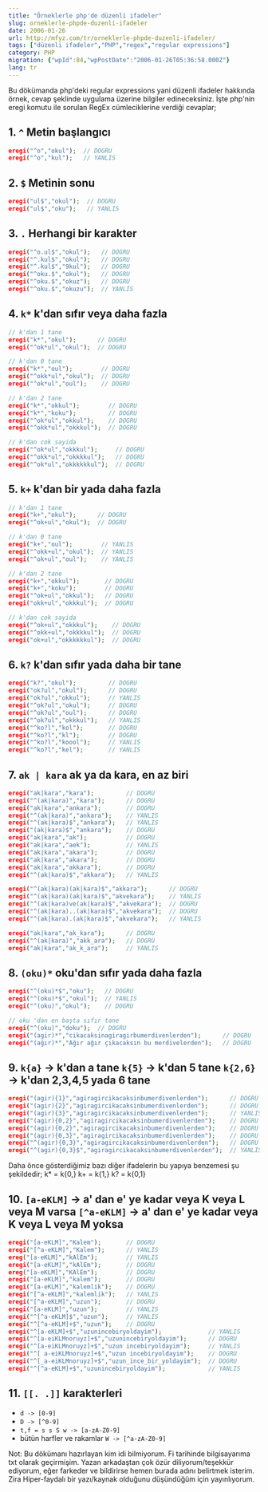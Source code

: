 ```yaml
---
title: "Örneklerle php'de düzenli ifadeler"
slug: orneklerle-phpde-duzenli-ifadeler
date: 2006-01-26
url: http://mfyz.com/tr/orneklerle-phpde-duzenli-ifadeler/
tags: ["düzenli ifadeler","PHP","regex","regular expressions"]
category: PHP
migration: {"wpId":84,"wpPostDate":"2006-01-26T05:36:58.000Z"}
lang: tr
---
```


Bu dökümanda php'deki regular expressions yani düzenli ifadeler hakkında örnek, cevap şeklinde uygulama üzerine bilgiler edineceksiniz. İşte php'nin eregi komutu ile sorulan RegEx cümleciklerine verdiği cevaplar;

## 1\. `^` Metin başlangıcı

```php
eregi("^o","okul");  // DOGRU 
eregi("^o","kul");   // YANLIS

```

## 2\. `$` Metinin sonu

```php
eregi("ul$","okul");  // DOGRU 
eregi("ul$","oku");   // YANLIS

```

## 3\. `.` Herhangi bir karakter

```php
eregi("^o.ul$","okul");   // DOGRU 
eregi("^.kul$","okul");   // DOGRU 
eregi("^.kul$","9kul");   // DOGRU 
eregi("^oku.$","okul");   // DOGRU 
eregi("^oku.$","okuz");   // DOGRU 
eregi("^oku.$","okuzu");  // YANLIS

```

## 4\. `k*` k'dan sıfır veya daha fazla

```php
// k'dan 1 tane 
eregi("k*","okul");      // DOGRU 
eregi("^ok*ul","okul");  // DOGRU 

// k'dan 0 tane 
eregi("k*","oul");        // DOGRU 
eregi("^okk*ul","okul");  // DOGRU 
eregi("^ok*ul","oul");    // DOGRU 

// k'dan 2 tane 
eregi("k*","okkul");        // DOGRU 
eregi("k*","koku");         // DOGRU 
eregi("^ok*ul","okkul");    // DOGRU 
eregi("^okk*ul","okkkul");  // DOGRU 

// k'dan cok sayida 
eregi("^ok*ul","okkkul");     // DOGRU 
eregi("^okk*ul","okkkkul");   // DOGRU 
eregi("^ok*ul","okkkkkkul");  // DOGRU

```

## 5\. `k+` k'dan bir yada daha fazla

```php
// k'dan 1 tane 
eregi("k+","okul");      // DOGRU 
eregi("^ok+ul","okul");  // DOGRU 

// k'dan 0 tane 
eregi("k+","oul");        // YANLIS 
eregi("^okk+ul","okul");  // YANLIS 
eregi("^ok+ul","oul");    // YANLIS 

// k'dan 2 tane 
eregi("k+","okkul");       // DOGRU 
eregi("k+","koku");        // DOGRU 
eregi("^ok+ul","okkul");   // DOGRU 
eregi("okk+ul","okkkul");  // DOGRU 

// k'dan cok sayida 
eregi("^ok+ul","okkkul");    // DOGRU 
eregi("^okk+ul","okkkkul");  // DOGRU 
eregi("ok+ul","okkkkkkul");  // DOGRU

```

## 6\. `k?` k'dan sıfır yada daha bir tane

```php
eregi("k?","okul");         // DOGRU 
eregi("ok?ul","okul");      // DOGRU 
eregi("ok?ul","okkul");     // YANLIS 
eregi("^ok?ul","okul");     // DOGRU 
eregi("^ok?ul","oul");      // DOGRU 
eregi("^ok?ul","okkkul");   // YANLIS 
eregi("^ko?l","kol");       // DOGRU 
eregi("^ko?l","kl");        // DOGRU 
eregi("^ko?l","koool");     // YANLIS 
eregi("^ko?l","kel");       // YANLIS

```

## 7\. `ak | kara` ak ya da kara, en az biri

```php
eregi("ak|kara","kara");         // DOGRU 
eregi("^(ak|kara)","kara");      // DOGRU 
eregi("ak|kara","ankara");       // DOGRU 
eregi("^(ak|kara)","ankara");    // YANLIS 
eregi("^(ak|kara)$","ankara");   // YANLIS 
eregi("(ak|kara)$","ankara");    // DOGRU 
eregi("ak|kara","ak");           // DOGRU 
eregi("ak|kara","aek");          // YANLIS 
eregi("ak|kara","akara");        // DOGRU 
eregi("ak|kara","akara");        // DOGRU 
eregi("ak|kara","akkara");       // DOGRU 
eregi("^(ak|kara)$","akkara");   // YANLIS 

eregi("^(ak|kara)(ak|kara)$","akkara");      // DOGRU 
eregi("^(ak|kara)(ak|kara)$","akvekara");    // YANLIS 
eregi("^(ak|kara)ve(ak|kara)$","akvekara");  // DOGRU 
eregi("^(ak|kara)..(ak|kara)$","akvekara");  // DOGRU 
eregi("^(ak|kara).(ak|kara)$","akvekara");   // YANLIS 

eregi("ak|kara","ak_kara");      // DOGRU 
eregi("^(ak|kara)","akk_ara");   // DOGRU 
eregi("ak|kara","ak_k_ara");     // YANLIS

```

## 8\. `(oku)*` oku'dan sıfır yada daha fazla

```php
eregi("^(oku)*$","oku");   // DOGRU 
eregi("^(oku)*$","okul");  // YANLIS 
eregi("^(oku)","okul");    // DOGRU 

// oku 'dan en başta sıfır tane 
eregi("^(oku)","doku");  // DOGRU 
eregi("(agir)*","cikacaksinagiragirbumerdivenlerden");      // DOGRU 
eregi("(ağır)*","Ağır ağır çıkacaksın bu merdivelerden");   // DOGRU

```

## 9\. `k{a}` -> k'dan a tane `k{5}` -> k'dan 5 tane `k{2,6}` -> k'dan 2,3,4,5 yada 6 tane

```php
eregi("(agir){1}","agiragircikacaksinbumerdivenlerden");      // DOGRU 
eregi("(agir){2}","agiragircikacaksinbumerdivenlerden");      // DOGRU 
eregi("(agir){3}","agiragircikacaksinbumerdivenlerden");      // YANLIS 
eregi("(agir){0,2}","agiragircikacaksinbumerdivenlerden");    // DOGRU 
eregi("(agir){0,2}","agiragircikacaksinbumerdivenlerden");    // DOGRU 
eregi("(agir){0,3}","agiragircikacaksinbumerdivenlerden");    // DOGRU 
eregi("^(agir){0,3}","agiragircikacaksinbumerdivenlerden");   // DOGRU 
eregi("^(agir){0,3}$","agiragircikacaksinbumerdivenlerden");  // YANLIS

```
Daha önce gösterdiğimiz bazı diğer ifadelerin bu yapıya benzemesi şu şekildedir; k* = k{0,} k+ = k{1,} k? = k{0,1}

## 10\. `[a-eKLM]` -> a' dan e' ye kadar veya K veya L veya M varsa `[^a-eKLM]` -> a' dan e' ye kadar veya K veya L veya M yoksa

```php
eregi("[a-eKLM]","Kalem");       // DOGRU 
eregi("[^a-eKLM]","Kalem");      // YANLIS 
ereg("[a-eKLM]","kAlEm");        // YANLIS 
eregi("[a-eKLM]","kAlEm");       // DOGRU 
ereg("[a-eKLM]","KAlEm");        // DOGRU 
eregi("[a-eKLM]","kalem");       // DOGRU 
eregi("[a-eKLM]","kalemlik");    // DOGRU 
eregi("[^a-eKLM]","kalemlik");   // YANLIS 
eregi("[^a-eKLM]","uzun");       // DOGRU 
eregi("[a-eKLM]","uzun");        // YANLIS 
eregi("^[^a-eKLM]$","uzun");     // YANLIS 
eregi("^[^a-eKLM]+$","uzun");    // DOGRU 
eregi("^[a-eKLM]+$","uzunincebiryoldayim");             // YANLIS 
eregi("^[a-eiKLMnoruyz]+$","uzunincebiryoldayim");      // DOGRU 
eregi("^[a-eiKLMnoruyz]+$","uzun incebiryoldayim");     // YANLIS 
eregi("^[ a-eiKLMnoruyz]+$","uzun incebiryoldayim");    // DOGRU 
eregi("^[_a-eiKLMnoruyz]+$","uzun_ince_bir_yoldayim");  // DOGRU 
eregi("^[^a-eKLM]+$","uzunincebiryoldayim");            // YANLIS

```

## 11\. `[[. .]]` karakterleri

- `d -> [0-9]`
- `D -> [^0-9]`
- `t,f = s s S w -> [a-zA-Z0-9]`
- bütün harfler ve rakamlar `W -> [^a-zA-Z0-9]`

Not: Bu dökümanı hazırlayan kim idi bilmiyorum. Fi tarihinde bilgisayarıma txt olarak geçirmişim. Yazan arkadaştan çok özür diliyorum/teşekkür ediyorum, eğer farkeder ve bildirirse hemen burada adını belirtmek isterim. Zira Hiper-faydalı bir yazı/kaynak olduğunu düşündüğüm için yayınlıyorum.